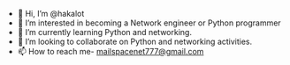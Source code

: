 - 👋 Hi, I’m @hakalot
- 👀 I’m interested in becoming a Network engineer or Python programmer
- 🌱 I’m currently learning Python and networking.
- 💞️ I’m looking to collaborate on Python and networking activities.
- 📫 How to reach me- mailspacenet777@gmail.com

<!---
hakalot/hakalot is a ✨ special ✨ repository because its `README.md` (this file) appears on your GitHub profile.
You can click the Preview link to take a look at your changes.
--->
